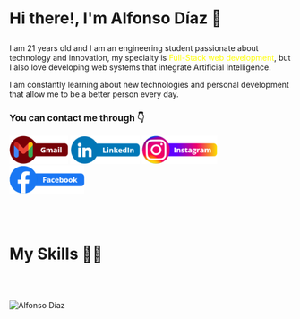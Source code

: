 # <p>Hi there!, I'm Alfonso Díaz 👋</p>
<p>I am 21 years old and I am an engineering student passionate about technology and innovation, my specialty is <span style="color:yellow">Full-Stack web development</span>, but I also love developing web systems that integrate Artificial Intelligence.</p>
  
<p>I am constantly learning about new technologies and personal development that allow me to be a better person every day.</p>

### <p>You can contact me through 👇</p>

[<img src="gmail.png" height="50">](mailto:alfonsodiazc.09@gmail.com?subject=See%20you%20Github%20profile)
[<img src="linkedIn.png" height="50">](https://www.linkedin.com/in/alfonsodiazc09/)
[<img src="instagram.png" height="50">](https://www.instagram.com/alfonsodiazc.09/)
[<img src="facebook.png" height="50">](https://www.facebook.com/AlfonsoDiazC.09/)

<br><br>

# My Skills 🚀✨



<br><br>

![Alfonso Díaz](https://github-readme-stats.vercel.app/api?username=AlfonsoDiaz09&show_icons=true&title_color=fff&icon_color=79ff97&text_color=9f9f9f&bg_color=151515)


